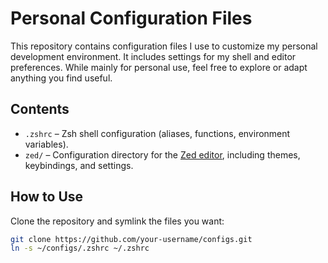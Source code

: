 # Personal Configuration Files

This repository contains configuration files I use to customize my personal development environment. It includes settings for my shell and editor preferences. While mainly for personal use, feel free to explore or adapt anything you find useful.

## Contents

- `.zshrc` – Zsh shell configuration (aliases, functions, environment variables).
- `zed/` – Configuration directory for the [Zed editor](https://zed.dev), including themes, keybindings, and settings.

## How to Use

Clone the repository and symlink the files you want:

```bash
git clone https://github.com/your-username/configs.git
ln -s ~/configs/.zshrc ~/.zshrc
